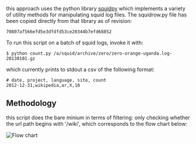 this approach uses the python library [squidpy](github.com/embr/squidpy) which implements a variety of utility methods for manipulating squid log files.  The squidrow.py file has been copied directly from that library as of revision:

`70807af566efd5e3dfdfd53ce20344b7efd68852`

To run this script on a batch of squid logs, invoke it with:

````
$ python count.py /a/squid/archive/zero/zero-orange-uganda.log-20130101.gz
````

which currently prints to stdout a csv of the following format:

````
# date, project, language, site, count
2012-12-31,wikipedia,ar,X,10
````

## Methodology

this script does the bare minium in terms of filtering: only checking whether the url path begins with '/wiki', which corresponds to the flow chart below:

![Flow chart](https://raw.github.com/embr/metrics/master/pageviews/embr_py/Pageview_definition.png)
